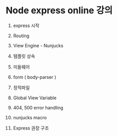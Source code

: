 # Node express online 강의

1. express 시작

2. Routing

3. View Engine - Nunjucks

4. 템플릿 상속

5. 미들웨어

6. form ( body-parser )

7. 정적파일

8. Global View Variable

9. 404, 500 error handling

10. nunjucks macro

11. Express 권장 구조
